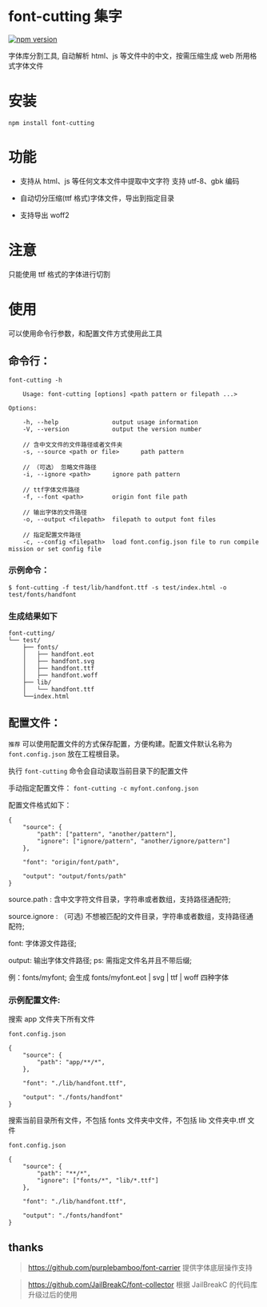 # font-cutting 集字

[![npm version](https://badge.fury.io/js/font-cutting.svg)](http://badge.fury.io/js/font-cutting)

字体库分割工具, 自动解析 html、js 等文件中的中文，按需压缩生成 web 所用格式字体文件

# 安装

    npm install font-cutting

# 功能

- 支持从 html、js 等任何文本文件中提取中文字符 支持 utf-8、gbk 编码

- 自动切分压缩(ttf 格式)字体文件，导出到指定目录

- 支持导出 woff2

# 注意

只能使用 ttf 格式的字体进行切割

# 使用

可以使用命令行参数，和配置文件方式使用此工具

## 命令行：

    font-cutting -h

        Usage: font-cutting [options] <path pattern or filepath ...>

    Options:

        -h, --help               output usage information
        -V, --version            output the version number

        // 含中文文件的文件路径或者文件夹
        -s, --source <path or file>      path pattern

        // （可选） 忽略文件路径
        -i, --ignore <path>      ignore path pattern

        // ttf字体文件路径
        -f, --font <path>        origin font file path

        // 输出字体的文件路径
        -o, --output <filepath>  filepath to output font files

        // 指定配置文件路径
        -c, --config <filepath>  load font.config.json file to run compile mission or set config file

### 示例命令：

    $ font-cutting -f test/lib/handfont.ttf -s test/index.html -o test/fonts/handfont

### 生成结果如下

```
font-cutting/
└── test/
    ├── fonts/
    │   ├── handfont.eot
    │   ├── handfont.svg
    │   ├── handfont.ttf
    │   ├── handfont.woff
    ├── lib/
    │   └── handfont.ttf
    └──index.html

```

## 配置文件：

`推荐` 可以使用配置文件的方式保存配置，方便构建。配置文件默认名称为 `font.config.json` 放在工程根目录。

执行 `font-cutting` 命令会自动读取当前目录下的配置文件

手动指定配置文件： `font-cutting -c myfont.confong.json`

配置文件格式如下：

    {
        "source": {
            "path": ["pattern", "another/pattern"],
            "ignore": ["ignore/pattern", "another/ignore/pattern"]
        },

        "font": "origin/font/path",

        "output": "output/fonts/path"
    }

source.path : 含中文字符文件目录，字符串或者数组，支持路径通配符;

source.ignore : （可选) 不想被匹配的文件目录，字符串或者数组，支持路径通配符;

font: 字体源文件路径;

output: 输出字体文件路径; ps: 需指定文件名并且不带后缀;

例：fonts/myfont; 会生成 fonts/myfont.eot | svg | ttf | woff 四种字体

### 示例配置文件:

搜索 app 文件夹下所有文件

    font.config.json

    {
        "source": {
            "path": "app/**/*",
        },

        "font": "./lib/handfont.ttf",

        "output": "./fonts/handfont"
    }

搜索当前目录所有文件，不包括 fonts 文件夹中文件，不包括 lib 文件夹中.tff 文件

    font.config.json

    {
        "source": {
            "path": "**/*",
            "ignore": ["fonts/*", "lib/*.ttf"]
        },

        "font": "./lib/handfont.ttf",

        "output": "./fonts/handfont"
    }

## thanks

> <https://github.com/purplebamboo/font-carrier> 提供字体底层操作支持

> <https://github.com/JailBreakC/font-collector> 根据 JailBreakC 的代码库升级过后的使用
